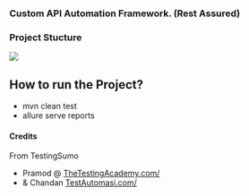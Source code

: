 ### Custom API Automation Framework. (Rest Assured)


### Project Stucture
![](https://i.imgur.com/d3gtMxg.png)

## How to run the Project?

- mvn clean test
- allure serve reports



#### Credits
From TestingSumo
- Pramod @ [TheTestingAcademy.com/](https://www.thetestingacademy.com)
- & Chandan [TestAutomasi.com/](https://www.testAutomasi.com/)

